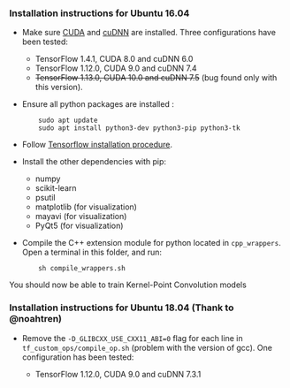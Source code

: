 ### Installation instructions for Ubuntu 16.04
     
* Make sure <a href="https://docs.nvidia.com/cuda/cuda-installation-guide-linux/index.html">CUDA</a>  and <a href="https://docs.nvidia.com/deeplearning/sdk/cudnn-install/index.html">cuDNN</a> are installed. Three configurations have been tested: 
     - TensorFlow 1.4.1, CUDA 8.0 and cuDNN 6.0
     - TensorFlow 1.12.0, CUDA 9.0 and cuDNN 7.4
     - ~~TensorFlow 1.13.0, CUDA 10.0 and cuDNN 7.5~~ (bug found only with this version).
     
* Ensure all python packages are installed :

          sudo apt update
          sudo apt install python3-dev python3-pip python3-tk

* Follow <a href="https://www.tensorflow.org/install/pip">Tensorflow installation procedure</a>.

* Install the other dependencies with pip:
     - numpy
     - scikit-learn
     - psutil
     - matplotlib (for visualization)
     - mayavi (for visualization)
     - PyQt5 (for visualization)
     
     
* Compile the C++ extension module for python located in `cpp_wrappers`. Open a terminal in this folder, and run:

          sh compile_wrappers.sh

You should now be able to train Kernel-Point Convolution models

### Installation instructions for Ubuntu 18.04 (Thank to @noahtren)

* Remove the `-D_GLIBCXX_USE_CXX11_ABI=0` flag for each line in `tf_custom_ops/compile_op.sh` (problem with the version of gcc). One configuration has been tested:

     - TensorFlow 1.12.0, CUDA 9.0 and cuDNN 7.3.1
